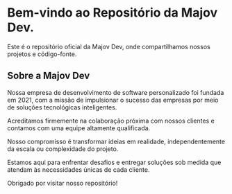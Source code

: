 # Bem-vindo ao Repositório da Majov Dev.

Este é o repositório oficial da Majov Dev, onde compartilhamos nossos projetos e código-fonte.

## Sobre a Majov Dev

Nossa empresa de desenvolvimento de software personalizado foi fundada em 2021, com a missão de impulsionar o sucesso das empresas por meio de soluções tecnológicas inteligentes. 

Acreditamos firmemente na colaboração próxima com nossos clientes e contamos com uma equipe altamente qualificada.

Nosso compromisso é transformar ideias em realidade, independentemente da escala ou complexidade do projeto.

Estamos aqui para enfrentar desafios e entregar soluções sob medida que atendam às necessidades únicas de cada cliente.

Obrigado por visitar nosso repositório!
